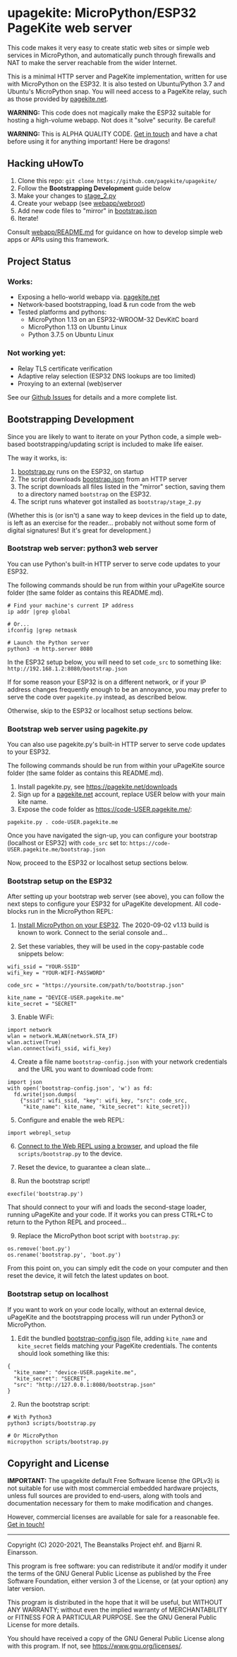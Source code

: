 # upagekite: MicroPython/ESP32 PageKite web server

This code makes it very easy to create static web sites or simple web
services in MicroPython, and automatically punch through firewalls and
NAT to make the server reachable from the wider Internet.

This is a minimal HTTP server and PageKite implementation, written for
use with MicroPython on the ESP32. It is also tested on Ubuntu/Python
3.7 and Ubuntu's MicroPython snap. You will need access to a PageKite
relay, such as those provided by [pagekite.net](https://pagekite.net/).


**WARNING:** This code does not magically make the ESP32 suitable for
hosting a high-volume webapp. Not does it "solve" security. Be careful!

**WARNING:** This is ALPHA QUALITY CODE. [Get in
touch](https://pagekite.net/support/chat/) and have a chat before using
it for anything important! Here be dragons!


## Hacking uHowTo

1. Clone this repo: `git clone https://github.com/pagekite/upagekite/`
2. Follow the **Bootstrapping Development** guide below
3. Make your changes to [stage_2.py](webapp/stage_2.py)
4. Create your webapp (see [webapp/webroot](webapp/webroot/))
5. Add new code files to "mirror" in [bootstrap.json](bootstrap.json)
6. Iterate!

Consult [webapp/README.md](webapp/README.md) for guidance on how to
develop simple web apps or APIs using this framework.


## Project Status

### Works:

* Exposing a hello-world webapp via. [pagekite.net](https://pagekite.net/)
* Network-based bootstrapping, load & run code from the web
* Tested platforms and pythons:
   * MicroPython 1.13 on an ESP32-WROOM-32 DevKitC board
   * MicroPython 1.13 on Ubuntu Linux
   * Python 3.7.5 on Ubuntu Linux

### Not working yet:

* Relay TLS certificate verification
* Adaptive relay selection (ESP32 DNS lookups are too limited)
* Proxying to an external (web)server

See our [Github Issues](https://github.com/pagekite/upagekite/issues/) for
details and a more complete list.


## Bootstrapping Development

Since you are likely to want to iterate on your Python code, a simple
web-based bootstrapping/updating script is included to make life eaiser.

The way it works, is:

1. [bootstrap.py](scripts/bootstrap.py) runs on the ESP32, on startup
2. The script downloads [bootstrap.json](bootstrap.json) from an HTTP server
3. The script downloads all files listed in the "mirror" section,
   saving them to a directory named `bootstrap` on the ESP32.
4. The script runs whatever got installed as `bootstrap/stage_2.py`

(Whether this is (or isn't) a sane way to keep devices in the field up
to date, is left as an exercise for the reader... probably not without
some form of digital signatures! But it's great for development.)


### Bootstrap web server: python3 web server

You can use Python's built-in HTTP server to serve code updates to your
ESP32.

The following commands should be run from within your uPageKite source
folder (the same folder as contains this README.md).

    # Find your machine's current IP address
    ip addr |grep global

    # Or...
    ifconfig |grep netmask

    # Launch the Python server
    python3 -m http.server 8080

In the ESP32 setup below, you will need to set `code_src` to something
like: `http://192.168.1.2:8080/bootstrap.json`

If for some reason your ESP32 is on a different network, or if your IP
address changes frequently enough to be an annoyance, you may prefer to
serve the code over `pagekite.py` instead, as described below.

Otherwise, skip to the ESP32 or localhost setup sections below.


### Bootstrap web server using pagekite.py

You can also use pagekite.py's built-in HTTP server to serve code
updates to your ESP32.

The following commands should be run from within your uPageKite source
folder (the same folder as contains this README.md).

1. Install pagekite.py, see <https://pagekite.net/downloads>
2. Sign up for a [pagekite.net](https://pagekite.net/) account, replace
   USER below with your main kite name.
3. Expose the code folder as https://code-USER.pagekite.me/:

```
pagekite.py . code-USER.pagekite.me
```

Once you have navigated the sign-up, you can configure your bootstrap
(localhost or ESP32) with `code_src` set to:
`https://code-USER.pagekite.me/bootstrap.json`

Now, proceed to the ESP32 or localhost setup sections below.


### Bootstrap setup on the ESP32

After setting up your bootstrap web server (see above), you can follow
the next steps to configure your ESP32 for uPageKite development. All
code-blocks run in the MicroPython REPL:

1. [Install MicroPython on your ESP32](https://docs.micropython.org/en/latest/esp32/tutorial/intro.html).
   The 2020-09-02 v1.13 build is known to work. Connect to the serial
   console and...

2. Set these variables, they will be used in the copy-pastable
   code snippets below:

```
wifi_ssid = "YOUR-SSID"
wifi_key = "YOUR-WIFI-PASSWORD"

code_src = "https://yoursite.com/path/to/bootstrap.json"

kite_name = "DEVICE-USER.pagekite.me"
kite_secret = "SECRET"
```

3. Enable WiFi:

```
import network
wlan = network.WLAN(network.STA_IF)
wlan.active(True)
wlan.connect(wifi_ssid, wifi_key)
```

4. Create a file name `bootstrap-config.json` with your network
   credentials and the URL you want to download code from:

```
import json
with open('bootstrap-config.json', 'w') as fd:
  fd.write(json.dumps(
    {"ssid": wifi_ssid, "key": wifi_key, "src": code_src,
     "kite_name": kite_name, "kite_secret": kite_secret}))
```

5. Configure and enable the web REPL:

```
import webrepl_setup
```

6. [Connect to the Web REPL using a browser](http://micropython.org/webrepl/),
   and upload the file `scripts/bootstrap.py` to the device.

7. Reset the device, to guarantee a clean slate...

8. Run the bootstrap script!

```
execfile('bootstrap.py')
```

That should connect to your wifi and loads the second-stage loader,
running uPageKite and your code. If it works you can press CTRL+C to
return to the Python REPL and proceed...

9. Replace the MicroPython boot script with `bootstrap.py`:

```
os.remove('boot.py')
os.rename('bootstrap.py', 'boot.py')
```

From this point on, you can simply edit the code on your computer and
then reset the device, it will fetch the latest updates on boot.


### Bootstrap setup on localhost

If you want to work on your code locally, without an external device,
uPageKite and the bootstrapping process will run under Python3 or
MicroPython.

1. Edit the bundled [bootstrap-config.json](bootstrap-config.json) file,
   adding `kite_name` and `kite_secret` fields matching your PageKite
   credentials. The contents should look something like this:

```
{
  "kite_name": "device-USER.pagekite.me",
  "kite_secret": "SECRET",
  "src": "http://127.0.0.1:8080/bootstrap.json"
}
```

2. Run the bootstrap script:

```
# With Python3
python3 scripts/bootstrap.py

# Or MicroPython
micropython scripts/bootstrap.py
```


## Copyright and License

**IMPORTANT:**  The upagekite default Free Software license (the GPLv3)
is not suitable for use with most commercial embedded hardware projects,
unless full sources are provided to end-users, along with tools and
documentation necessary for them to make modification and changes.

However, commercial licenses are available for sale for a reasonable
fee. [Get in touch!](https://pagekite.net/support/chat/)

---

Copyright (C) 2020-2021, The Beanstalks Project ehf. and Bjarni R. Einarsson.

This program is free software: you can redistribute it and/or modify it
under the terms of the GNU General Public License as published by the
Free Software Foundation, either version 3 of the License, or (at your
option) any later version.

This program is distributed in the hope that it will be useful, but
WITHOUT ANY WARRANTY; without even the implied warranty of
MERCHANTABILITY or FITNESS FOR A PARTICULAR PURPOSE. See the GNU General
Public License for more details.

You should have received a copy of the GNU General Public License along
with this program. If not, see <https://www.gnu.org/licenses/>.

